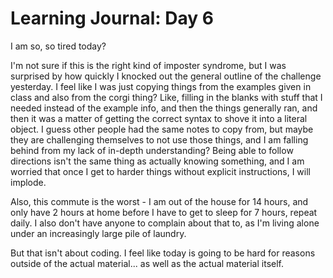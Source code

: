 # Learning Journal: Day 6

I am so, so tired today?

I'm not sure if this is the right kind of imposter syndrome, but I was surprised by how quickly I knocked out the general outline of the challenge yesterday. I feel like I was just copying things from the examples given in class and also from the corgi thing? Like, filling in the blanks with stuff that I needed instead of the example info, and then the things generally ran, and then it was a matter of getting the correct syntax to shove it into a literal object. I guess other people had the same notes to copy from, but maybe they are challenging themselves to not use those things, and I am falling behind from my lack of in-depth understanding? Being able to follow directions isn't the same thing as actually knowing something, and I am worried that once I get to harder things without explicit instructions, I will implode.

Also, this commute is the worst - I am out of the house for 14 hours, and only have 2 hours at home before I have to get to sleep for 7 hours, repeat daily. I also don't have anyone to complain about that to, as I'm living alone under an increasingly large pile of laundry.

But that isn't about coding. I feel like today is going to be hard for reasons outside of the actual material... as well as the actual material itself.
